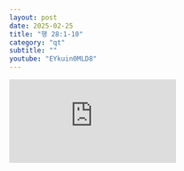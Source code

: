 ```yaml
---
layout: post
date: 2025-02-25
title: "행 28:1-10"
category: "qt"
subtitle: ""
youtube: "EYkuin0MLD8"
---
```


<div class="youtube margin-large">
    <iframe src="https://www.youtube.com/embed/EYkuin0MLD8" title="YouTube video player" frameborder="0" allow="accelerometer; autoplay; clipboard-write; encrypted-media; gyroscope; picture-in-picture; web-share" allowfullscreen></iframe>
</div>

